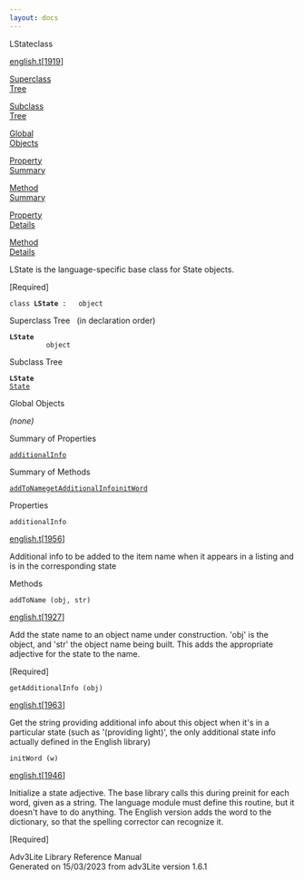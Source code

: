 ```yaml
---
layout: docs
---
```

<span class="title">LState</span><span class="type">class</span>

[english.t](../file/english.t.html)\[[1919](../source/english.t.html#1919)\]

[Superclass  
Tree](#_SuperClassTree_)

[Subclass  
Tree](#_SubClassTree_)

[Global  
Objects](#_ObjectSummary_)

[Property  
Summary](#_PropSummary_)

[Method  
Summary](#_MethodSummary_)

[Property  
Details](#_Properties_)

[Method  
Details](#_Methods_)

<div class="fdesc">

LState is the language-specific base class for State objects.

\[Required\]

`class `**`LState`**` :   object`

</div>

<span id="_SuperClassTree_"></span>

<div class="mjhd">

<span class="hdln">Superclass Tree</span>   (in declaration order)

</div>

**`LState`**  
`         object`  
<span id="_SubClassTree_"></span>

<div class="mjhd">

<span class="hdln">Subclass Tree</span>  

</div>

**`LState`**  
[`State`](../object/State.html)  
<span id="_ObjectSummary_"></span>

<div class="mjhd">

<span class="hdln">Global Objects</span>  

</div>

*(none)* <span id="_PropSummary_"></span>

<div class="mjhd">

<span class="hdln">Summary of Properties</span>  

</div>

[`additionalInfo`](#additionalInfo)

<span id="_MethodSummary_"></span>

<div class="mjhd">

<span class="hdln">Summary of Methods</span>  

</div>

[`addToName`](#addToName)[`getAdditionalInfo`](#getAdditionalInfo)[`initWord`](#initWord)

<span id="_Properties_"></span>

<div class="mjhd">

<span class="hdln">Properties</span>  

</div>

<span id="additionalInfo"></span>

`additionalInfo`

[english.t](../file/english.t.html)\[[1956](../source/english.t.html#1956)\]

<div class="desc">

Additional info to be added to the item name when it appears in a
listing and is in the corresponding state

</div>

<span id="_Methods_"></span>

<div class="mjhd">

<span class="hdln">Methods</span>  

</div>

<span id="addToName"></span>

`addToName (obj, str)`

[english.t](../file/english.t.html)\[[1927](../source/english.t.html#1927)\]

<div class="desc">

Add the state name to an object name under construction. 'obj' is the
object, and 'str' the object name being built. This adds the appropriate
adjective for the state to the name.

\[Required\]

</div>

<span id="getAdditionalInfo"></span>

`getAdditionalInfo (obj)`

[english.t](../file/english.t.html)\[[1963](../source/english.t.html#1963)\]

<div class="desc">

Get the string providing additional info about this object when it's in
a particular state (such as '(providing light)', the only additional
state info actually defined in the English library)

</div>

<span id="initWord"></span>

`initWord (w)`

[english.t](../file/english.t.html)\[[1946](../source/english.t.html#1946)\]

<div class="desc">

Initialize a state adjective. The base library calls this during preinit
for each word, given as a string. The language module must define this
routine, but it doesn't have to do anything. The English version adds
the word to the dictionary, so that the spelling corrector can recognize
it.

\[Required\]

</div>

<div class="ftr">

Adv3Lite Library Reference Manual  
Generated on 15/03/2023 from adv3Lite version 1.6.1

</div>
